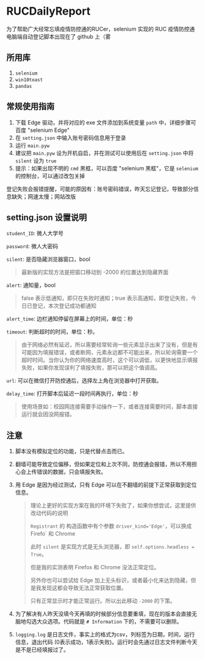 # RUCDailyReport

为了帮助广大经常忘填疫情防控通的RUCer，selenium 实现的 RUC 疫情防控通电脑端自动登记脚本出现在了 github 上（雾

## 所用库

1. `selenium`
2. `win10toast`
3. `pandas`

## 常规使用指南

1. 下载 Edge 驱动，并将对应的 exe 文件添加到系统变量 `path` 中，详细步骤可百度 "selenium Edge"
2. 在 `setting.json` 中输入账号密码信息用于登录
3. 运行 `main.pyw`
4. 建议把 `main.pyw` 设为开机自启，并在测试可以使用后在 `setting.json` 中将 `silent` 设为 `true`
5. 提示：如果出现不明的 `cmd` 黑框，可以百度 "selenium 黑框"，它是 `selenium` 的控制台，可以通过改包关掉

登记失败会报错提醒，可能的原因有：账号密码错误，昨天忘记登记，导致部分信息缺失；网速太慢；网站改版

## setting.json 设置说明
`student_ID`: 微人大学号

`password`: 微人大密码

`silent`: 是否隐藏浏览器窗口，bool
> 最新版的实现方法是把窗口移动到 -2000 的位置达到隐藏界面

`alert`: 通知量，bool
> false 表示低通知，即只在失败时通知；true 表示高通知，即登记失败，今日已登记，本次登记成功都通知

`alert_time`: 边栏通知停留在屏幕上的时间，单位：秒

`timeout`: 判断超时的时间，单位：秒。
> 由于网络必然有延迟，所以需要经常轮询一些元素显示出来了没有，但是有可能因为填报错误，或者断网，元素永远都不可能出来，所以轮询需要一个超时时间。当你认为你的网络速度高时，这个可以调低，以更快地显示填报失败，如果你发现误判了填报失败，那可以把这个值调高。

`url`: 可以在微信打开防控通后，选择左上角在浏览器中打开获取。

`delay_time`: 打开脚本后延迟一段时间再执行，单位：秒
> 使用场景如：校园网连接需要手动操作一下，或者连接需要时间，脚本直接运行就会因没网报错。

## 注意

1. 脚本没有模拟定位的功能，只是代替点击而已。

2. 翻墙可能导致定位偏移，但如果定位和上次不同，防控通会报错，所以不用担心会上传错误的数据，只会填报失败。

3. 用 Edge 是因为经过测试，只有 Edge 可以在不翻墙的前提下正常获取到定位信息。

   > 理论上更好的实现方案在我的环境下失败了，如果你想尝试，这里提供改动代码的说明
   > 
   > `Registrant` 的 构造函数中有个参数 `driver_kind='Edge'`，可以换成 Firefo` 和 Chrome
   > 
   > 此时 `silent` 是实现方式是无头浏览器，即 `self.options.headless = True`。
   > 
   > 但是我的实测表明 Firefox 和 Chrome 没法正常定位。
   > 
   > 另外你也可以尝试给 Edge 加上无头标识，或者最小化来达到隐藏，但是我发现这都会导致无法正常获取位置。
   > 
   > 只有正常显示时才能正常运行。所以出此移动 `-2000` 的下策。

4. 为了解决有人昨天没填今天再填的时候部分信息要重填，现在的版本会直接无脑地勾选大众选项。代码就是 `# Information` 下的，不需要可以删除。

5. `logging.log` 是日志文件，事实上的格式为csv，列标签为日期，时间，运行信息，退出代码 (0表示成功，1表示失败)。运行时会先通过日志文件判断今天是不是已经填报过了。
